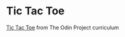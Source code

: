 # Tic Tac Toe
[Tic Tac Toe](https://www.theodinproject.com/courses/ruby-programming/lessons/oop) from The Odin Project curriculum

